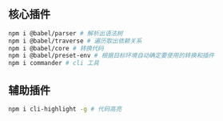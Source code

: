 ## 核心插件

```bash
npm i @babel/parser # 解析出语法树
npm i @babel/traverse # 遍历取出依赖关系
npm i @babel/core # 转换代码
npm i @babel/preset-env # 根据目标环境自动确定要使用的转换和插件
npm i commander # cli 工具
```

## 辅助插件

```bash
npm i cli-highlight -g # 代码高亮
```
